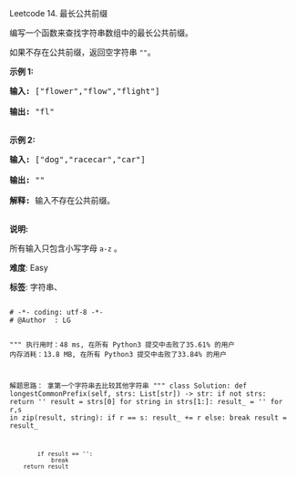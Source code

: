 Leetcode 14. 最长公共前缀
<p>编写一个函数来查找字符串数组中的最长公共前缀。</p>


<p>如果不存在公共前缀，返回空字符串&nbsp;<code>&quot;&quot;</code>。</p>



<p><strong>示例&nbsp;1:</strong></p>



<pre><strong>输入: </strong>[&quot;flower&quot;,&quot;flow&quot;,&quot;flight&quot;]

<strong>输出:</strong> &quot;fl&quot;

</pre>



<p><strong>示例&nbsp;2:</strong></p>



<pre><strong>输入: </strong>[&quot;dog&quot;,&quot;racecar&quot;,&quot;car&quot;]

<strong>输出:</strong> &quot;&quot;

<strong>解释:</strong> 输入不存在公共前缀。

</pre>



<p><strong>说明:</strong></p>



<p>所有输入只包含小写字母&nbsp;<code>a-z</code>&nbsp;。</p>





 **难度**: Easy



 **标签**: 字符串、 





<div class="hcb_wrap">
<pre class="prism undefined-numbers lang-python" data-lang="Python"><code>
# -*- coding: utf-8 -*-
# @Author  : LG

"""
执行用时：48 ms, 在所有 Python3 提交中击败了35.61% 的用户
内存消耗：13.8 MB, 在所有 Python3 提交中击败了33.84% 的用户

解题思路：
    拿第一个字符串去比较其他字符串
"""
class Solution:
    def longestCommonPrefix(self, strs: List[str]) -> str:
        if not strs:
            return ''
        result = strs[0]
        for string in strs[1:]:
            result_ = ''
            for r,s in zip(result, string):
                if r == s:
                    result_ += r
                else:
                    break
            result = result_

            if result == '':
                break
        return result
</code></pre></div>
